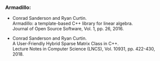 
### Armadillo:

  * Conrad Sanderson and Ryan Curtin.  
    Armadillo: a template-based C++ library for linear algebra.  
    Journal of Open Source Software, Vol. 1, pp. 26, 2016.  
  
  * Conrad Sanderson and Ryan Curtin.  
    A User-Friendly Hybrid Sparse Matrix Class in C++.  
    Lecture Notes in Computer Science (LNCS), Vol. 10931, pp. 422-430, 2018.

